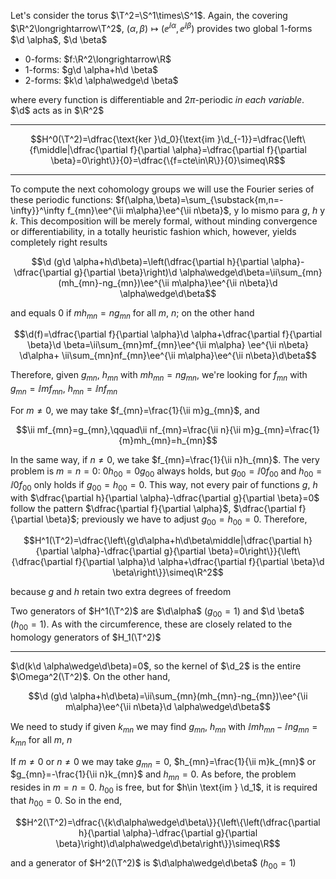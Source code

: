 Let's consider the torus $\T^2=\S^1\times\S^1$. Again, the covering $\R^2\longrightarrow\T^2$, $(\alpha,\beta)\longmapsto(\ee^{\ii\alpha},\ee^{\ii\beta})$ provides two global 1-forms $\d \alpha$, $\d \beta$

<ul>
  <li>0-forms: $f:\R^2\longrightarrow\R$</li>
  <li>1-forms: $g\d \alpha+h\d \beta$</li>
  <li>2-forms: $k\d \alpha\wedge\d \beta$</li>
</ul>

where every function is differentiable and $2\pi$-periodic _in each variable_. $\d$ acts as in $\R^2$

---

$$H^0(\T^2)=\dfrac{\text{ker }\d_0}{\text{im }\d_{-1}}=\dfrac{\left\{f\middle|\dfrac{\partial f}{\partial \alpha}=\dfrac{\partial f}{\partial \beta}=0\right\}}{0}=\dfrac{\{f=cte\in\R\}}{0}\simeq\R$$

---

To compute the next cohomology groups we will use the Fourier series of these periodic functions: $f(\alpha,\beta)=\sum_{\substack{m,n=-\infty}}^\infty f_{mn}\ee^{\ii m\alpha}\ee^{\ii n\beta}$, y lo mismo para $g$, $h$ y $k$. This decomposition will be merely formal, without minding convergence or differentiability, in a totally heuristic fashion which, however, yields completely right results

$$\d (g\d \alpha+h\d\beta)=\left(\dfrac{\partial h}{\partial \alpha}-\dfrac{\partial g}{\partial \beta}\right)\d \alpha\wedge\d\beta=\ii\sum_{mn}(mh_{mn}-ng_{mn})\ee^{\ii m\alpha}\ee^{\ii n\beta}\d \alpha\wedge\d\beta$$

and equals 0 if $mh_{mn}=ng_{mn}$ for all $m$, $n$; on the other hand 

$$\d(f)=\dfrac{\partial f}{\partial \alpha}\d \alpha+\dfrac{\partial f}{\partial \beta}\d \beta=\ii\sum_{mn}mf_{mn}\ee^{\ii m\alpha} \ee^{\ii n\beta} \d\alpha+ \ii\sum_{mn}nf_{mn}\ee^{\ii m\alpha}\ee^{\ii n\beta}\d\beta$$ 

Therefore, given $g_{mn}$, $h_{mn}$ with $mh_{mn}=ng_{mn}$, we're looking for $f_{mn}$ with $g_{mn}=\ii mf_{mn}$, $h_{mn}=\ii nf_{mn}$

For $m\neq 0$, we may take $f_{mn}=\frac{1}{\ii m}g_{mn}$, and 

$$\ii mf_{mn}=g_{mn},\qquad\ii nf_{mn}=\frac{\ii n}{\ii m}g_{mn}=\frac{1}{m}mh_{mn}=h_{mn}$$

In the same way, if $n\neq 0$, we take $f_{mn}=\frac{1}{\ii n}h_{mn}$. The very problem is $m=n=0$: $0h_{00}=0g_{00}$ always holds, but $g_{00}=\ii0f_{00}$ and $h_{00}=\ii0f_{00}$ only holds if $g_{00}=h_{00}=0$. This way, not every pair of functions $g$, $h$ with $\dfrac{\partial h}{\partial \alpha}-\dfrac{\partial g}{\partial \beta}=0$ follow the pattern $\dfrac{\partial f}{\partial \alpha}$, $\dfrac{\partial f}{\partial \beta}$; previously we have to adjust $g_{00}=h_{00}=0$. Therefore,

$$H^1(\T^2)=\dfrac{\left\{g\d\alpha+h\d\beta\middle|\dfrac{\partial h}{\partial \alpha}-\dfrac{\partial g}{\partial \beta}=0\right\}}{\left\{\dfrac{\partial f}{\partial \alpha}\d \alpha+\dfrac{\partial f}{\partial \beta}\d \beta\right\}}\simeq\R^2$$

because $g$ and $h$ retain two extra degrees of freedom

Two generators of $H^1(\T^2)$ are $\d\alpha$ ($g_{00}=1$) and $\d \beta$ ($h_{00}=1$). As with the circumference, these are closely related to the homology generators of $H_1(\T^2)$

---

$\d(k\d \alpha\wedge\d\beta)=0$, so the kernel of $\d_2$ is the entire $\Omega^2(\T^2)$. On the other hand, 

$$\d (g\d \alpha+h\d\beta)=\ii\sum_{mn}(mh_{mn}-ng_{mn})\ee^{\ii m\alpha}\ee^{\ii n\beta}\d \alpha\wedge\d\beta$$

We need to study if given $k_{mn}$ we may find $g_{mn}$, $h_{mn}$ with $\ii mh_{mn}-\ii ng_{mn}=k_{mn}$ for all $m$, $n$

If $m\neq 0$ or $n\neq 0$ we may take $g_{mn}=0$, $h_{mn}=\frac{1}{\ii m}k_{mn}$ or $g_{mn}=-\frac{1}{\ii n}k_{mn}$ and $h_{mn}=0$. As before, the problem resides in $m=n=0$. $h_{00}$ is free, but for $h\in \text{im } \d_1$, it is required that $h_{00}=0$. So in the end,

$$H^2(\T^2)=\dfrac{\{k\d\alpha\wedge\d\beta\}}{\left\{\left(\dfrac{\partial h}{\partial \alpha}-\dfrac{\partial g}{\partial \beta}\right)\d\alpha\wedge\d\beta\right\}}\simeq\R$$

and a generator of $H^2(\T^2)$ is $\d\alpha\wedge\d\beta$ ($h_{00}=1$)